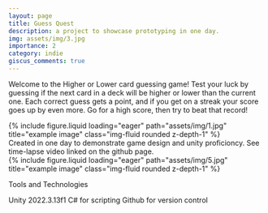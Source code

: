 ```yaml
---
layout: page
title: Guess Quest
description: a project to showcase prototyping in one day.
img: assets/img/3.jpg
importance: 2
category: indie
giscus_comments: true
---
```


Welcome to the Higher or Lower card guessing game! Test your luck by guessing if the next card in a deck will be higher or lower than the current one. Each correct guess gets a point, and if you get on a streak your score goes up by even more. Go for a high score, then try to beat that record!


<div class="row">
    <div class="col-sm mt-3 mt-md-0">
        {% include figure.liquid loading="eager" path="assets/img/1.jpg" title="example image" class="img-fluid rounded z-depth-1" %}
    </div>
</div>
<div class="caption">
    Created in one day to demonstrate game design and unity proficioncy. See time-lapse video linked on the github page.
</div>
<div class="row">
    <div class="col-sm mt-3 mt-md-0">
        {% include figure.liquid loading="eager" path="assets/img/5.jpg" title="example image" class="img-fluid rounded z-depth-1" %}
    </div>
</div>


Tools and Technologies

Unity 2022.3.13f1
C# for scripting
Github for version control
